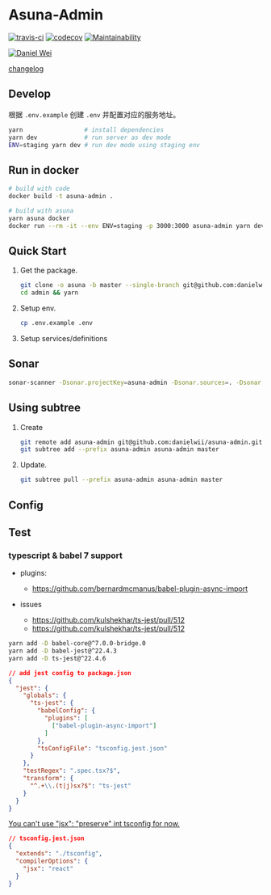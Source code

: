 # Asuna-Admin

[![travis-ci](https://travis-ci.org/danielwii/asuna-admin.svg?branch=master)](https://travis-ci.org/danielwii/asuna-admin)
[![codecov](https://codecov.io/gh/danielwii/asuna-admin/branch/master/graph/badge.svg)](https://codecov.io/gh/danielwii/asuna-admin)
[![Maintainability](https://api.codeclimate.com/v1/badges/b140ae8b66b0d6f3e907/maintainability)](https://codeclimate.com/github/danielwii/asuna-admin/maintainability)

[![Daniel Wei](https://img.shields.io/badge/%3C%2F%3E%20with%20%E2%99%A5%20by-Daniel%20Wei-ff0000.svg)](https://github.com/danielwii)

[changelog](https://github.com/danielwii/asuna-admin/blob/master/CHANGELOG.md)

## Develop

根据 `.env.example` 创建 `.env` 并配置对应的服务地址。

```bash
yarn                 # install dependencies
yarn dev             # run server as dev mode
ENV=staging yarn dev # run dev mode using staging env
```

## Run in docker

```bash
# build with code
docker build -t asuna-admin .

# build with asuna
yarn asuna docker
docker run --rm -it --env ENV=staging -p 3000:3000 asuna-admin yarn dev
```

## Quick Start

1. Get the package.
    ```bash
    git clone -o asuna -b master --single-branch git@github.com:danielwii/mast-admin.git admin
    cd admin && yarn
    ```
2. Setup env.
    ```bash
    cp .env.example .env
    ```
3. Setup services/definitions

## Sonar

```bash
sonar-scanner -Dsonar.projectKey=asuna-admin -Dsonar.sources=. -Dsonar.exclusions=stories/**/*
```

## Using subtree

1. Create
    ```bash
    git remote add asuna-admin git@github.com:danielwii/asuna-admin.git
    git subtree add --prefix asuna-admin asuna-admin master
    ```

2. Update.
    ```bash
    git subtree pull --prefix asuna-admin asuna-admin master
    ```
## Config

## Test

### typescript & babel 7 support

* plugins: 

    * https://github.com/bernardmcmanus/babel-plugin-async-import
    
* issues
    
    * https://github.com/kulshekhar/ts-jest/pull/512
    * https://github.com/kulshekhar/ts-jest/pull/512


```bash
yarn add -D babel-core@^7.0.0-bridge.0
yarn add -D babel-jest@^22.4.3
yarn add -D ts-jest@^22.4.6
```

```json
// add jest config to package.json
{
  "jest": {
    "globals": {
      "ts-jest": {
        "babelConfig": {
          "plugins": [
            ["babel-plugin-async-import"]
          ]
        },
        "tsConfigFile": "tsconfig.jest.json"
      }
    },
    "testRegex": ".spec.tsx?$",
    "transform": {
      "^.+\\.(t|j)sx?$": "ts-jest"
    }
  }
}
```

[You can't use "jsx": "preserve" int tsconfig for now.](https://github.com/bernardmcmanus/babel-plugin-async-import)

```json
// tsconfig.jest.json
{
  "extends": "./tsconfig",
  "compilerOptions": {
    "jsx": "react"
  }
}
```
